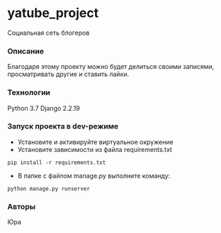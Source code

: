 # yatube_project

Социальная сеть блогеров
### Описание
Благодаря этому проекту можно будет делиться своими записями, просматривать другие и ставить лайки.
### Технологии
Python 3.7
Django 2.2.19
### Запуск проекта в dev-режиме
- Установите и активируйте виртуальное окружение
- Установите зависимости из файла requirements.txt
```
pip install -r requirements.txt
``` 
- В папке с файлом manage.py выполните команду:
```
python manage.py runserver
```
### Авторы
Юра
